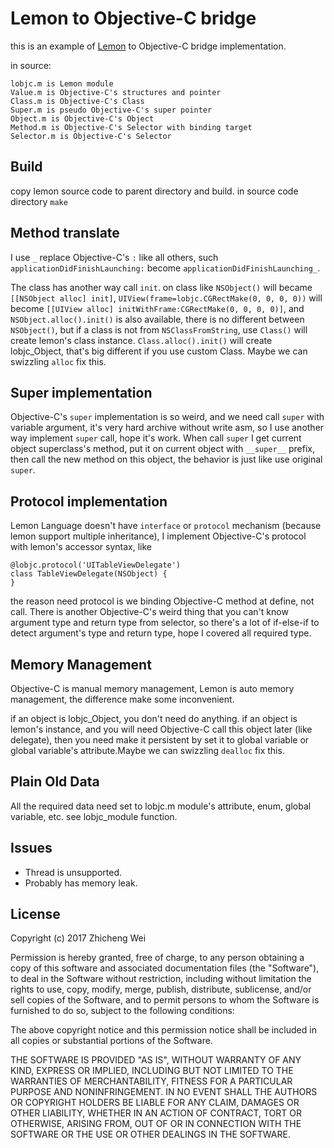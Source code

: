 Lemon to Objective-C bridge
===========================

this is an example of [Lemon](https://github.com/lemon-lang/lemon) to Objective-C bridge implementation.

in source:

	lobjc.m is Lemon module
	Value.m is Objective-C's structures and pointer
	Class.m is Objective-C's Class
	Super.m is pseudo Objective-C's super pointer
	Object.m is Objective-C's Object
	Method.m is Objective-C's Selector with binding target
	Selector.m is Objective-C's Selector

Build
-----

copy lemon source code to parent directory and build.
in source code directory `make`

Method translate
----------------

I use `_` replace Objective-C's `:` like all others, such `applicationDidFinishLaunching:` become `applicationDidFinishLaunching_`.

The class has another way call `init`. on class like `NSObject()` will became `[[NSObject alloc] init]`, `UIView(frame=lobjc.CGRectMake(0, 0, 0, 0))` will become `[[UIView alloc] initWithFrame:CGRectMake(0, 0, 0, 0)]`, and `NSObject.alloc().init()` is also available, there is no different between `NSObject()`, but if a class is not from `NSClassFromString`, use `Class()` will create lemon's class instance. `Class.alloc().init()` will create lobjc_Object, that's big different if you use custom Class. Maybe we can swizzling `alloc` fix this.

Super implementation
--------------------

Objective-C's `super` implementation is so weird, and we need call `super` with variable argument, it's very hard archive without write asm, so I use another way implement `super` call, hope it's work. When call `super` I get current object superclass's method, put it on current object with `__super__` prefix, then call the new method on this object, the behavior is just like use original `super`.

Protocol implementation
-----------------------

Lemon Language doesn't have `interface` or `protocol` mechanism (because lemon support multiple inheritance), I implement Objective-C's protocol with lemon's accessor syntax, like

	@lobjc.protocol('UITableViewDelegate')
	class TableViewDelegate(NSObject) {
	}

the reason need protocol is we binding Objective-C method at define, not call. There is another Objective-C's weird thing that you can't know argument type and return type from selector, so there's a lot of if-else-if to detect argument's type and return type, hope I covered all required type.

Memory Management
-----------------

Objective-C is manual memory management, Lemon is auto memory management, the difference make some inconvenient.

if an object is lobjc_Object, you don't need do anything.
if an object is lemon's instance, and you will need Objective-C call this object later (like delegate), then you need make it persistent by set it to global variable or global variable's attribute.Maybe we can swizzling `dealloc` fix this.


Plain Old Data
--------------

All the required data need set to lobjc.m module's attribute, enum, global variable, etc. see lobjc_module function.

Issues
------

* Thread is unsupported.
* Probably has memory leak.

License
-------
Copyright (c) 2017 Zhicheng Wei

Permission is hereby granted, free of charge, to any person obtaining a copy
of this software and associated documentation files (the "Software"), to deal
in the Software without restriction, including without limitation the rights
to use, copy, modify, merge, publish, distribute, sublicense, and/or sell
copies of the Software, and to permit persons to whom the Software is
furnished to do so, subject to the following conditions:

The above copyright notice and this permission notice shall be included in all
copies or substantial portions of the Software.

THE SOFTWARE IS PROVIDED "AS IS", WITHOUT WARRANTY OF ANY KIND, EXPRESS OR
IMPLIED, INCLUDING BUT NOT LIMITED TO THE WARRANTIES OF MERCHANTABILITY,
FITNESS FOR A PARTICULAR PURPOSE AND NONINFRINGEMENT. IN NO EVENT SHALL THE
AUTHORS OR COPYRIGHT HOLDERS BE LIABLE FOR ANY CLAIM, DAMAGES OR OTHER
LIABILITY, WHETHER IN AN ACTION OF CONTRACT, TORT OR OTHERWISE, ARISING FROM,
OUT OF OR IN CONNECTION WITH THE SOFTWARE OR THE USE OR OTHER DEALINGS IN THE
SOFTWARE.
